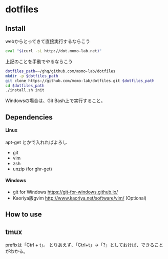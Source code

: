 dotfiles
========

Install
-------

webからとってきて直接実行するならこう

```sh
eval "$(curl -sL http://dot.momo-lab.net)"
```

上記のことを手動でやるならこう

```sh
dotfiles_path=~/ghq/github.com/momo-lab/dotfiles
mkdir -p $dotfiles_path
git clone https://github.com/momo-lab/dotfiles.git $dotfiles_path
cd $dotfiles_path
./install.sh init
```

Windowsの場合は、Git Bash上で実行すること。

Dependencies
------------
#### Linux
apt-get とかで入れればよろし

- git
- vim
- zsh
- unzip (for ghr-get)

#### Windows
- git for Windows <https://git-for-windows.github.io/>
- Kaoriya版gvim <http://www.kaoriya.net/software/vim/> (Optional)

How to use
----------

## tmux
prefixは「Ctrl + t」。
とりあえず、「Ctrl+t」→「?」としておけば、できることがわかる。
